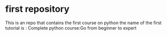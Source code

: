 # first repository
This is an repo that contains the first course on python
 the name of the first tutorial is :
	Complete python course:Go from beginner to expert
